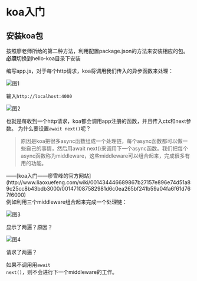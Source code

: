 # koa入门
## 安装koa包
按照廖老师所给的第二种方法，利用配置package.json的方法来安装相应的包。
<strong>必须</strong>切换到hello-koa目录下安装

编写app.js，对于每个http请求，koa将调用我们传入的异步函数来处理：


![图1](http://upload-images.jianshu.io/upload_images/5531033-e83a6e5a2425fbb7.png?imageMogr2/auto-orient/strip%7CimageView2/2/w/1240)

输入<code>http://localhost:4000</code>

![图2](http://upload-images.jianshu.io/upload_images/5531033-7da4be86cf6c4312.png?imageMogr2/auto-orient/strip%7CimageView2/2/w/1240)

也就是每收到一个http请求，koa都会调用app注册的函数，并且传入ctx和next参数。
为什么要设置<code>await next()</code>呢？
<blockquote>
原因是koa把很多async函数组成一个处理链，每个async函数都可以做一些自己的事情，然后用await next()来调用下一个async函数。我们把每个async函数称为middleware，这些middleware可以组合起来，完成很多有用的功能。</blockquote>
——[koa入门——廖雪峰的官方网站]
(http://www.liaoxuefeng.com/wiki/001434446689867b27157e896e74d51a89c25cc8b43bdb3000/001471087582981d6c0ea265bf241b59a04fa6f61d767f6000)
</br>
例如利用三个middleware组合起来完成一个处理链：

![图3](http://upload-images.jianshu.io/upload_images/5531033-2a358b0125a932fc.png?imageMogr2/auto-orient/strip%7CimageView2/2/w/1240)

显示了两遍？原因？

![图4](http://upload-images.jianshu.io/upload_images/5531033-df0f90ba82983cdd.png?imageMogr2/auto-orient/strip%7CimageView2/2/w/1240)

请求了两遍？

如果不调用用<code>await next()</code>，则不会进行下一个middleware的工作。